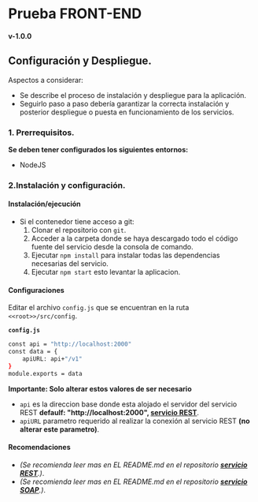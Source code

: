 # Prueba FRONT-END

#### v-1.0.0

## Configuración y Despliegue.

Aspectos a considerar:

- Se describe el proceso de instalación y despliegue para la aplicación.
- Seguirlo paso a paso debería garantizar la correcta instalación y posterior despliegue o puesta en funcionamiento de los servicios. 

### 1. Prerrequisitos.

**Se deben tener configurados los siguientes entornos:**

- NodeJS

### 2.Instalación y configuración.

#### Instalación/ejecución
- Si el contenedor tiene acceso a git:
  1. Clonar el repositorio con `git`.
  2. Acceder a la carpeta donde se haya descargado todo el código fuente del servicio desde la consola de comando.
  4. Ejecutar `npm install` para instalar todas las dependencias necesarias del servicio.
  5. Ejecutar `npm start` esto levantar la aplicacion.

#### Configuraciones
Editar el archivo `config.js` que se encuentran en la ruta `<<root>>/src/config`.

**`config.js`**

```bash
const api = "http://localhost:2000"
const data = {
    apiURL: api+"/v1"
}
module.exports = data


```
**Importante: Solo alterar estos valores de ser necesario**
  - `api` es la direccion base donde esta alojado el servidor del servicio REST **defaulf: "http://localhost:2000", [servicio REST](http://localhost:2000)**.
  - `apiURL` parametro requerido al realizar la conexión al servicio REST **(no alterar este parametro)**.
 
#### Recomendaciones
 - *(Se recomienda leer mas en EL README.md en el repositorio **[servicio REST](http://localhost:2001)**.)*.
 - *(Se recomienda leer mas en EL README.md en el repositorio **[servicio SOAP](http://localhost:2001)**.)*.

